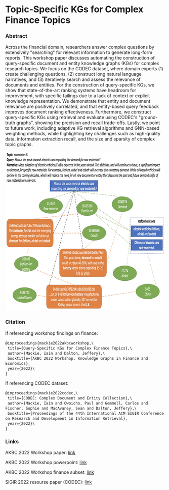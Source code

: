 # Topic-Specific KGs for Complex Finance Topics 

### Abstract

Across the financial domain, researchers answer complex questions by extensively "searching" for relevant information to generate long-form reports. This workshop paper discusses automating the construction of query-specific document and entity knowledge graphs (KGs) for complex research topics. We focus on the CODEC dataset, where domain experts (1) create challenging questions, (2) construct long natural language narratives, and (3) iteratively search and assess the relevance of documents and entities. For the construction of query-specific KGs, we show that state-of-the-art ranking systems have headroom for improvement, with specific failings due to a lack of context or explicit knowledge representation. We demonstrate that entity and document relevance are positively correlated, and that entity-based query feedback improves document ranking effectiveness. Furthermore, we construct query-specific KGs using retrieval and evaluate using CODEC's "ground-truth graphs", showing the precision and recall trade-offs. Lastly, we point to future work, including adaptive KG retrieval algorithms and GNN-based weighting methods, while highlighting key challenges such as high-quality data, information extraction recall, and the size and sparsity of complex topic graphs.

<p align="center">
    <img src="https://github.com/grill-lab/akbc-finance-kgs/blob/main/assets/topic_graph.png" alt="CODEC Diagram" width="700" height="500" >


### Citation

If referencing workshop findings on finance:
```
@inproceedings{mackie2022akbcworkshop,\
 title={Query-Specific KGs for Complex Finance Topics},\
 author={Mackie, Iain and Dalton, Jeffery},\
 booktitle={AKBC 2022 Workshop, Knowledge Graphs in Finance and Economics},
 year={2022}\
}
```

If referencing CODEC dataset:
```
@inproceedings{mackie2022codec,\
 title={CODEC: Complex Document and Entity Collection},\
 author={Mackie, Iain and Owoicho, Paul and Gemmell, Carlos and Fischer, Sophie and MacAvaney, Sean and Dalton, Jeffery},\
 booktitle={Proceedings of the 44th International ACM SIGIR Conference on Research and Development in Information Retrieval},
 year={2022}\
}
```

### Links


AKBC 2022 Workshop paper: <a href="https://github.com/grill-lab/akbc-finance-kgs/blob/main/paper/AKBC_Workshop_paper.pdf">link</a>

AKBC 2022 Workshop powerpoint: <a href="https://github.com/grill-lab/akbc-finance-kgs/blob/main/presentation/AKBC-mackie.pdf">link</a>

AKBC 2022 Workshop finance subset:  <a href="https://github.com/grill-lab/akbc-finance-kgs/blob/main/finance_codec">link</a>

SIGIR 2022 resourse paper (CODEC): <a href="https://arxiv.org/abs/2205.04546">link</a>

